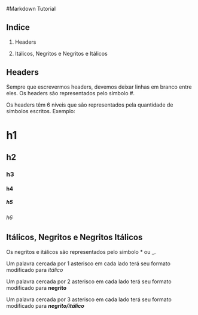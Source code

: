 #Markdown Tutorial

## Indice 

1. Headers

2. Itálicos, Negritos e Negritos e Itálicos

## Headers

Sempre que escrevermos headers, devemos deixar linhas em branco entre eles. Os headers são representados pelo símbolo #.

Os headers têm 6 níveis que são representados pela quantidade de símbolos escritos. Exemplo:

# h1

## h2

### h3

#### h4

##### h5

###### h6

## Itálicos, Negritos e Negritos Itálicos

Os negritos e itálicos são representados pelo símbolo * ou _.

Um palavra cercada por 1 asterisco em cada lado terá seu formato modificado para *itálico*

Um palavra cercada por 2 asterisco em cada lado terá seu formato modificado para **negrito**

Um palavra cercada por 3 asterisco em cada lado terá seu formato modificado para ***negrito/itálico***
